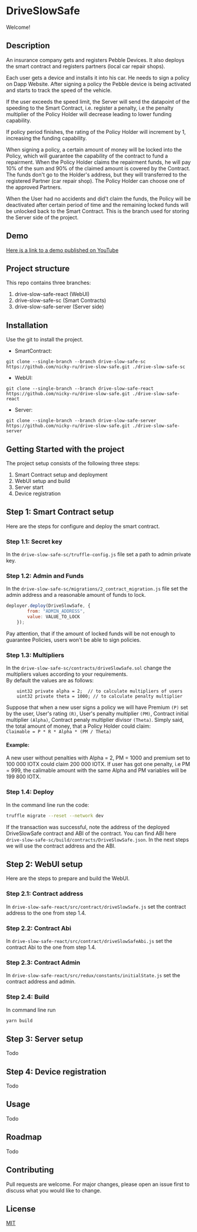 # DriveSlowSafe
Welcome!
## Description
An insurance company gets and registers Pebble Devices. It also deploys the smart contract and registers
partners (local car repair shops).

Each user gets a device and installs it into his car. He needs to sign a policy on Dapp Website.
After signing a policy the Pebble device is being activated and starts to track the speed of the
vehicle.

If the user exceeds the speed limit, the Server will send the datapoint of the speeding to the Smart Contract, i.e.
register a penalty, i.e the penalty multiplier of the Policy Holder will decrease leading to lower funding capability.

If policy period finishes, the rating of the Policy Holder will increment by 1, increasing the funding capability.

When signing a policy, a certain amount of money will be locked into the Policy, which will guarantee the capability
of the contract to fund a repairment. When the Policy Holder claims the repairment funds, he will pay
10% of the sum and 90% of the claimed amount is covered by the Contract. The funds don't go to the
Holder's address, but they will transferred to the registered Partner (car repair shop). The Policy Holder
can choose one of the approved Partners.

When the User had no accidents and did't claim the funds, the Policy will be deactivated after certain
period of time and the remaining locked funds will be unlocked back to the Smart Contract.
This is the branch used for storing the Server side of the project.
## Demo
[Here is a link to a demo published on YouTube](https://youtu.be/sXz3-jyW21Q)
## Project structure
This repo contains three branches:
1) drive-slow-safe-react (WebUI)
2) drive-slow-safe-sc (Smart Contracts)
3) drive-slow-safe-server (Server side)
## Installation
Use the git to install the project.
- SmartContract:
```
git clone --single-branch --branch drive-slow-safe-sc https://github.com/nicky-ru/drive-slow-safe.git ./drive-slow-safe-sc
```
- WebUI:
```
git clone --single-branch --branch drive-slow-safe-react https://github.com/nicky-ru/drive-slow-safe.git ./drive-slow-safe-react
```
- Server:
```
git clone --single-branch --branch drive-slow-safe-server https://github.com/nicky-ru/drive-slow-safe.git ./drive-slow-safe-server
```
## Getting Started with the project
The project setup consists of the following three steps:
1) Smart Contract setup and deployment
2) WebUI setup and build
3) Server start
4) Device registration
## Step 1: Smart Contract setup
Here are the steps for configure and deploy the smart contract.
### Step 1.1: Secret key
In the `drive-slow-safe-sc/truffle-config.js` file set a path to admin private key.
### Step 1.2: Admin and Funds
In the `drive-slow-safe-sc/migrations/2_contract_migration.js` file set the admin address and a reasonable amount of funds to lock.
```javascript
deployer.deploy(DriveSlowSafe, {
        from: "ADMIN_ADDRESS",
        value: VALUE_TO_LOCK
    });
```
Pay attention, that if the amount of locked funds will be not enough to guarantee Policies, users won't be able to 
sign policies.
### Step 1.3: Multipliers
In the `drive-slow-safe-sc/contracts/driveSlowSafe.sol` change the multipliers values according to your requirements.\
By default the values are as follows:
```solidity
    uint32 private alpha = 2;  // to calculate multipliers of users
    uint32 private theta = 1000; // to calculate penalty multiplier
```
Suppose that when a new user signs a policy we will have Premium `(P)` set by the user, 
User's rating `(R)`, User's penalty multiplier `(PM)`, Contract initial multiplier `(Alpha)`,
Contract penaly multiplier divisor `(Theta)`. Simply said, the total amount of money, that 
a Policy Holder could claim:\
`Claimable = P * R * Alpha * (PM / Theta)`
#### Example:
A new user without penalties with Alpha = 2, PM = 1000 and premium set to 100 000 IOTX could claim
200 000 IOTX.
If user has got one penalty, i.e PM = 999, the calimable amount with the same Alpha and PM variables will be 199 800 IOTX.
### Step 1.4: Deploy
In the command line run the code:
```bash
truffle migrate --reset --network dev
```
If the transaction was successful, note the address of the deployed DriveSlowSafe contract and ABI of the contract.
You can find ABI here `drive-slow-safe-sc/build/contracts/DriveSlowSafe.json`. In the next steps we will use the contract address and the ABI.
## Step 2: WebUI setup
Here are the steps to prepare and build the WebUI.
### Step 2.1: Contract address
In `drive-slow-safe-react/src/contract/driveSlowSafe.js` set the contract address to the one from step 1.4.
### Step 2.2: Contract Abi
In `drive-slow-safe-react/src/contract/driveSlowSafeAbi.js` set the contract Abi to the one from step 1.4.
### Step 2.3: Contract Admin
In `drive-slow-safe-react/src/redux/constants/initialState.js` set the contract address and admin.
### Step 2.4: Build
In command line run
```bash
yarn build
```
## Step 3: Server setup
Todo
## Step 4: Device registration
Todo
## Usage
Todo
## Roadmap
Todo
## Contributing
Pull requests are welcome. For major changes, please open an issue first to discuss what you would like to change.

## License
[MIT](https://choosealicense.com/licenses/mit/)